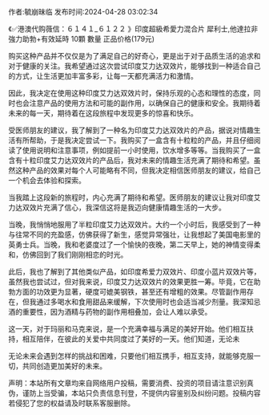 <p>作者:毓崩昧临 发布时间:2024-04-28 03:02:34</p>
<p>《✅港澳代购薇信：６１４１_６１２２ 》印度超級希愛力混合片 犀利士,他達拉非 強力助勃+有效延時 10顆 數量 正品价格(179元) </p>
									<p>购买这种产品并不仅仅是为了满足自己的好奇心，更是出于对于品质生活的追求和对于健康的关注。我希望通过这次尝试印度艾力达双效片，能够找到一种适合自己的方式，让生活更加丰富多彩，让每一天都充满活力和激情。</p><p></p><p></p><p></p><p>因此，我决定在使用这种印度艾力达双效片时，保持乐观的心态和理性的态度，同时也会注意产品的使用方法和可能的副作用，以确保自己的健康和安全。我期待着未来的每一天，期待着在这段旅程中发现更多的惊喜和快乐。</p><p></p><p>受医师朋友的建议，我了解到了一种名为印度艾力达双效片的产品，据说对情趣生活有所帮助，于是我决定尝试一下。我购买了一盒含有十粒粒的产品，并且仔细阅读了使用说明和注意事项，例如提前一小时使用，饮水增多等等。当我购买了一盒含有十粒印度艾力达双效片的产品后，我对未来的情趣生活充满了期待和希望。虽然这种产品的效果对每个人可能略有不同，但我决定相信医师朋友的建议，给自己一个机会去体验和探索。</p><p>当我踏上这段新的旅程时，内心充满了期待和希望。医师朋友的建议让我对印度艾力达双效片充满了信心，我深信这将是我迈向健康情趣生活的一大步。</p><p>当晚，我悄悄地服用了半粒印度艾力达双效片。大约一个小时后，我感受到了一种与往常不同的充盈感，仿佛获得了新生，感觉异常强壮，让我想起了美国电影里的英勇士兵。当晚，我和老婆度过了一个愉快的夜晚，第二天早上，她的神情变得柔和，仿佛回到了我们刚刚相恋的时光。</p><p></p><p></p><p></p><p>此后，我也了解到了其他类似产品，如印度希爱力双效片、印度小蓝片双效片等，虽然我也尝试过，但对我来说，印度艾力达双效片的效果更胜一筹。毕竟，它在助勃方面的功效更为显著，硬度可媲美钢铁，甚至还有增粗的效果。尽管副作用存在，但我通过多喝水和食用甜品来缓解，下次使用时也会适当减少剂量。我深知忌酒的重要性，因为酒精与药物的副作用相叠加，会让人难以承受。</p><p></p><p></p><p>这一天，对于玛丽和马克来说，是一个充满幸福与满足的美好开始。他们相互扶持，相互陪伴，在彼此的关爱中共同度过了美好的一天。他们知道，无论未</p><p></p><p>无论未来会遇到怎样的挑战和困难，只要他们相互携手，相互支持，就能够克服一切，共同创造更加美好的未来。</p><p></p>				声明：本站所有文章均来自网络用户投稿，需要消费、投资的项目请注意识别真伪，谨防上当受骗，本站只负责信息刊登，不提供内容鉴别及纠纷问题。投稿内容若侵犯了您的权益请及时联系客服删除。				
